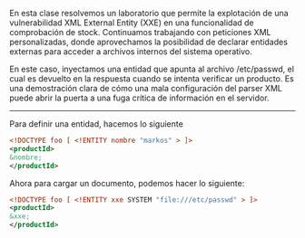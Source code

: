 En esta clase resolvemos un laboratorio que permite la explotación de una vulnerabilidad XML External Entity (XXE) en una funcionalidad de comprobación de stock. Continuamos trabajando con peticiones XML personalizadas, donde aprovechamos la posibilidad de declarar entidades externas para acceder a archivos internos del sistema operativo.

En este caso, inyectamos una entidad que apunta al archivo /etc/passwd, el cual es devuelto en la respuesta cuando se intenta verificar un producto. Es una demostración clara de cómo una mala configuración del parser XML puede abrir la puerta a una fuga crítica de información en el servidor.

---

Para definir una entidad, hacemos lo siguiente

```xml
<!DOCTYPE foo [ <!ENTITY nombre "markos" > ]>
<productId>
&nombre;
</productId>
```

Ahora para cargar un documento, podemos hacer lo siguiente:

```xml
<!DOCTYPE foo [ <!ENTITY xxe SYSTEM "file:///etc/passwd" > ]>
<productId>
&xxe;
</productId>
```


